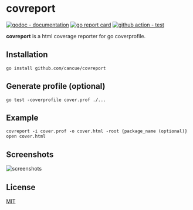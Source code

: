 # covreport

[![godoc - documentation](https://godoc.org/github.com/cancue/covreport?status.svg)](https://pkg.go.dev/github.com/cancue/covreport)
[![go report card](https://goreportcard.com/badge/github.com/cancue/covreport)](https://goreportcard.com/report/github.com/cancue/covreport)
[![github action - test](https://github.com/cancue/covreport/workflows/test/badge.svg)](https://github.com/cancue/covreport/actions)

**covreport** is a html coverage reporter for go coverprofile.

## Installation
```shell
go install github.com/cancue/covreport
```

## Generate profile (optional)
```shell
go test -coverprofile cover.prof ./...
```

## Example
```shell
covreport -i cover.prof -o cover.html -root {package_name (optional)}
open cover.html
```

## Screenshots
![screenshots](https://github.com/cancue/covreport/assets/8125241/47b8ceaa-042d-4e4f-b306-90c8b0a09fbe)


## License

[MIT](https://github.com/cancue/covreport/blob/master/LICENSE)
